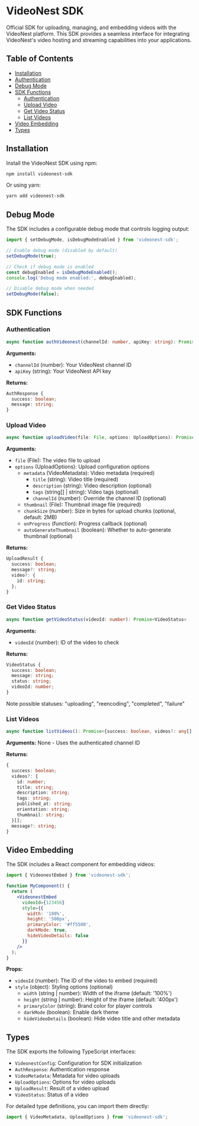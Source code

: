 # VideoNest SDK

Official SDK for uploading, managing, and embedding videos with the VideoNest platform. This SDK provides a seamless interface for integrating VideoNest's video hosting and streaming capabilities into your applications.

## Table of Contents

- [Installation](#installation)
- [Authentication](#authentication)
- [Debug Mode](#debug-mode)
- [SDK Functions](#sdk-functions)
  - [Authentication](#authentication-1)
  - [Upload Video](#upload-video)
  - [Get Video Status](#get-video-status)
  - [List Videos](#list-videos)
- [Video Embedding](#video-embedding)
- [Types](#types)

## Installation

Install the VideoNest SDK using npm:

```bash
npm install videonest-sdk
```

Or using yarn:

```bash
yarn add videonest-sdk
```


## Debug Mode

The SDK includes a configurable debug mode that controls logging output:

```javascript
import { setDebugMode, isDebugModeEnabled } from 'videonest-sdk';

// Enable debug mode (disabled by default)
setDebugMode(true);

// Check if debug mode is enabled
const debugEnabled = isDebugModeEnabled();
console.log('Debug mode enabled:', debugEnabled);

// Disable debug mode when needed
setDebugMode(false);
```

## SDK Functions

### Authentication

```typescript
async function authVideonest(channelId: number, apiKey: string): Promise<AuthResponse>
```

**Arguments:**
- `channelId` (number): Your VideoNest channel ID
- `apiKey` (string): Your VideoNest API key

**Returns:**
```typescript
AuthResponse {
  success: boolean;
  message: string;
}
```

### Upload Video

```typescript
async function uploadVideo(file: File, options: UploadOptions): Promise<UploadResult>
```
**Arguments:**
- `file` (File): The video file to upload
- `options` (UploadOptions): Upload configuration options
  - `metadata` (VideoMetadata): Video metadata (required)
    - `title` (string): Video title (required)
    - `description` (string): Video description (optional)
    - `tags` (string[] | string): Video tags (optional)
    - `channelId` (number): Override the channel ID (optional)
  - `thumbnail` (File): Thumbnail image file (required)
  - `chunkSize` (number): Size in bytes for upload chunks (optional, default: 2MB)
  - `onProgress` (function): Progress callback (optional)
  - `autoGenerateThumbnail` (boolean): Whether to auto-generate thumbnail (optional)

**Returns:**
```typescript
UploadResult {
  success: boolean;
  message?: string;
  video?: {
    id: string;
  };
}
```

### Get Video Status

```typescript
async function getVideoStatus(videoId: number): Promise<VideoStatus>
```

**Arguments:**
- `videoId` (number): ID of the video to check

**Returns:**
```typescript
VideoStatus {
  success: boolean;
  message: string;
  status: string;
  videoId: number;
}
```
Note possible statuses: "uploading", "reencoding", "completed", "failure"

### List Videos

```typescript
async function listVideos(): Promise<{success: boolean, videos?: any[], message?: string}>
```

**Arguments:**
None - Uses the authenticated channel ID

**Returns:**
```typescript
{
  success: boolean;
  videos?: {
    id: number;
    title: string;
    description: string;
    tags: string;
    published_at: string;
    orientation: string;
    thumbnail: string;
  }[];
  message?: string;
}
```

## Video Embedding

The SDK includes a React component for embedding videos:

```jsx
import { VideonestEmbed } from 'videonest-sdk';

function MyComponent() {
  return (
    <VideonestEmbed
      videoId={123456}
      style={{
        width: '100%',
        height: '500px',
        primaryColor: '#ff5500',
        darkMode: true,
        hideVideoDetails: false
      }}
    />
  );
}
```

**Props:**
- `videoId` (number): The ID of the video to embed (required)
- `style` (object): Styling options (optional)
  - `width` (string | number): Width of the iframe (default: '100%')
  - `height` (string | number): Height of the iframe (default: '400px')
  - `primaryColor` (string): Brand color for player controls
  - `darkMode` (boolean): Enable dark theme
  - `hideVideoDetails` (boolean): Hide video title and other metadata

## Types

The SDK exports the following TypeScript interfaces:

- `VideonestConfig`: Configuration for SDK initialization
- `AuthResponse`: Authentication response
- `VideoMetadata`: Metadata for video uploads
- `UploadOptions`: Options for video uploads
- `UploadResult`: Result of a video upload
- `VideoStatus`: Status of a video

For detailed type definitions, you can import them directly:

```typescript
import { VideoMetadata, UploadOptions } from 'videonest-sdk';
```
